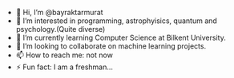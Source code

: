 - 👋 Hi, I’m @bayraktarmurat
- 👀 I’m interested in programming, astrophyisics, quantum and psychology.(Quite diverse)
- 🌱 I’m currently learning Computer Science at Bilkent University.
- 💞️ I’m looking to collaborate on machine learning projects.
- 📫 How to reach me: not now
- ⚡ Fun fact: I am a freshman...

<!---
bayraktarmurat/bayraktarmurat is a ✨ special ✨ repository because its `README.md` (this file) appears on your GitHub profile.
You can click the Preview link to take a look at your changes.
--->
